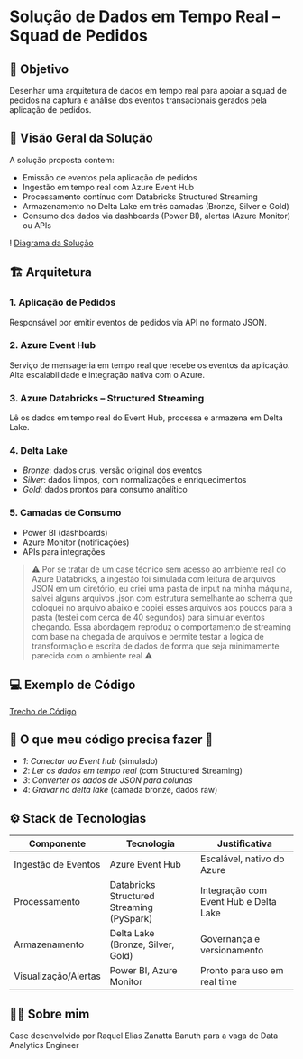 # Solução de Dados em Tempo Real – Squad de Pedidos

## 📌 Objetivo
Desenhar uma arquitetura de dados em tempo real para apoiar a squad de pedidos na captura e análise dos eventos transacionais gerados pela aplicação de pedidos.

## 🧩 Visão Geral da Solução

A solução proposta contem:
- Emissão de eventos pela aplicação de pedidos
- Ingestão em tempo real com Azure Event Hub
- Processamento contínuo com Databricks Structured Streaming
- Armazenamento no Delta Lake em três camadas (Bronze, Silver e Gold)
- Consumo dos dados via dashboards (Power BI), alertas (Azure Monitor) ou APIs

! [Diagrama da Solução](docs/Raquel_diagrama.pdf)

## 🏗️ Arquitetura

### 1. Aplicação de Pedidos
Responsável por emitir eventos de pedidos via API no formato JSON.

### 2. Azure Event Hub
Serviço de mensageria em tempo real que recebe os eventos da aplicação. Alta escalabilidade e integração nativa com o Azure.

### 3. Azure Databricks – Structured Streaming
Lê os dados em tempo real do Event Hub, processa e armazena em Delta Lake.

### 4. Delta Lake
- *Bronze*: dados crus, versão original dos eventos
- *Silver*: dados limpos, com normalizações e enriquecimentos
- *Gold*: dados prontos para consumo analítico

### 5. Camadas de Consumo
- Power BI (dashboards)
- Azure Monitor (notificações)
- APIs para integrações

> ⚠️ Por se tratar de um case técnico sem acesso ao ambiente real do Azure Databricks, a ingestão foi simulada com leitura de arquivos JSON em um diretório, eu criei uma pasta de input na minha máquina, salvei alguns arquivos .json com estrutura semelhante ao schema que coloquei no arquivo abaixo e copiei esses arquivos aos poucos para a pasta (testei com cerca de 40 segundos) para simular eventos chegando. Essa abordagem reproduz o comportamento de streaming com base na chegada de arquivos e permite testar a logica de transformação e escrita de dados de forma que seja minimamente parecida com o ambiente real ⚠️

## 💻 Exemplo de Código

[Trecho de Código](code/stream_ingestion_pedidos.py)

## 🧩 O que meu código precisa fazer 🧩
- *1*: *Conectar ao Event hub* (simulado)
- *2*: *Ler os dados em tempo real* (com Structured Streaming)
- *3*: *Converter os dados de JSON para colunas*
- *4*: *Gravar no delta lake* (camada bronze, dados raw)

## ⚙️ Stack de Tecnologias

| Componente            | Tecnologia                | Justificativa |
|-----------------------|---------------------------|----------------|
| Ingestão de Eventos   | Azure Event Hub           | Escalável, nativo do Azure |
| Processamento         | Databricks Structured Streaming (PySpark) | Integração com Event Hub e Delta Lake |
| Armazenamento         | Delta Lake (Bronze, Silver, Gold) | Governança e versionamento |
| Visualização/Alertas  | Power BI, Azure Monitor   | Pronto para uso em real time |

## 👩‍💻 Sobre mim

Case desenvolvido por Raquel Elias Zanatta Banuth para a vaga de Data Analytics Engineer 
